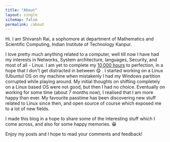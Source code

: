```yaml
---
title: "About"
layout: single
sitemap: false
permalink: /about
---
```

 
Hi. I am Shivansh Rai, a sophomore at department of Mathematics and Scientific Computing, Indian Institute of Technology Kanpur. 

I love pretty much anything related to a computer, well till now I have had my interests in Networks, System architecture, languages, Security, and most of all - Linux. I am yet to complete my <a href="http://www.wisdomgroup.com/blog/10000-hours-of-practice/" target="_blank">10,000 hours</a> to perfection, in a hope that I don't get distracted in between &#x1F60B; . I started working on a Linux (Ubuntu) OS on my machine when mistakenly I had my Windows partition corrupted while playing around. My initial thoughts on shifting completely on a Linux based OS were not good, but then I had no choice. Eventually on working for some time (about 7 months now), I realised that I am more happy than ever. My favourite passtime has been discovering new stuff related to Linux since then, and open source of course which exposed me to a lot of new fields.  

I made this blog in a hope to share some of the interesting stuff which I come across, and also for some happy memories. &#x1F601; 

Enjoy my posts and I hope to read your comments and feedback!

